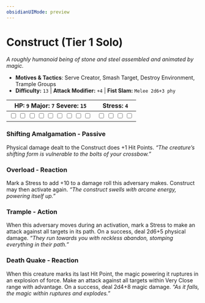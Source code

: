 ```yaml
---
obsidianUIMode: preview
---
```

# Construct (Tier 1 Solo)

*A roughly humanoid being of stone and steel assembled and animated by magic.*

- **Motives & Tactics**: Serve Creator, Smash Target, Destroy Environment, Trample Groups
- **Difficulty:** `13` | **Attack Modifier:** `+4` | **Fist Slam:** `Melee 2d6+3 phy`

| HP: `9` Major: `7` Severe: `15` | Stress: `4` |
|--|--|
|  <input type="checkbox" unchecked id="c5725ffe"> <input type="checkbox" unchecked id="71361129"> <input type="checkbox" unchecked id="9831d1bd"> <input type="checkbox" unchecked id="b3df8074"> <input type="checkbox" unchecked id="11e1268f"> <input type="checkbox" unchecked id="70fc24f0"> <input type="checkbox" unchecked id="774b4dfa"> <input type="checkbox" unchecked id="b9ffce90"> <input type="checkbox" unchecked id="00cb7f29"> |  <input type="checkbox" unchecked id="a6786ae2"> <input type="checkbox" unchecked id="ee77d93d"> <input type="checkbox" unchecked id="8e5012a3"> <input type="checkbox" unchecked id="a956f8f7"> |

### Shifting Amalgamation - Passive

Physical damage dealt to the Construct does +1 Hit Points. *“The creature’s shifting form is vulnerable to the bolts of your crossbow.”*

### Overload - Reaction

Mark a Stress to add +10 to a damage roll this adversary makes. Construct may then activate again. *“The construct swells with arcane energy, powering itself up.”*

### Trample - Action

When this adversary moves during an activation, mark a Stress to make an attack against all targets in its path. On a success, deal 2d6+5 physical damage. *“They run towards you with reckless abandon, stomping everything in their path.”*

### Death Quake - Reaction

When this creature marks its last Hit Point, the magic powering it ruptures in an explosion of force. Make an attack against all targets within Very Close range with advantage. On a success, deal 2d4+8 magic damage. *“As it falls, the magic within ruptures and explodes.”*


